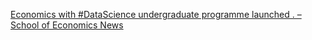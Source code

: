 [Economics with #DataScience undergraduate programme launched . – School of Economics News](https://qi.tc/qi/119689)